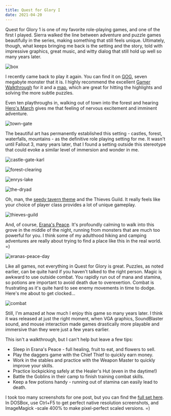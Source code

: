 ```yaml
---
title: Quest for Glory I
date: 2021-04-20
---
```


Quest for Glory 1 is one of my favorite role-playing games, and one of the first I played. Sierra walked the line between adventure and puzzle games beautifully in the series, making something that still feels unique. Ultimately, though, what keeps bringing me back is the setting and the story, told with impressive graphics, great music, and witty dialog that still hold up well so many years later.

![box](img/box.jpg)

I recently came back to play it again. You can find it on [GOG](https://www.gog.com/game/quest_for_glory), seven megabyte monster that it is. I highly recommend the excellent [Gamer Walkthrough](http://gamerwalkthroughs.com/quest-for-glory-1/) for it and a [map](https://www.oldgames.sk/images/oldgames/adventure/Quest.for.Glory.1-vga/Maps/qfg-map.jpg), which are great for hitting the highlights and solving the more subtle puzzles.

Even ten playthroughs in, walking out of town into the forest and hearing [Hero's March](https://www.youtube.com/watch?v=gDiAiF_dVQ8) gives me that feeling of nervous excitement and imminent adventure.

![town-gate](img/town-gate.png)

The beautiful art has permanently established this setting - castles, forest, waterfalls, mountains - as the definitive role playing setting for me. It wasn't until Fallout 3, many years later, that I found a setting outside this stereotype that could evoke a similar level of immersion and wonder in me.

![castle-gate-karl](img/castle-gate-karl.png)

![forest-clearing](img/forest-clearing.png)

![enrys-lake](img/enrys-lake.png)

![the-dryad](img/the-dryad.png)

Oh, man, the [seedy tavern theme](https://www.youtube.com/watch?v=sF617r584qU) and the Thieves Guild. It really feels like your choice of player class provides a lot of unique gameplay.

![thieves-guild](img/thieves-guild.png)

And, of course, [Erana's Peace](https://www.youtube.com/watch?v=AmjpRkyj2eM). It's profoundly calming to walk into this grove in the middle of the night, running from monsters that are much too powerful for you. I think some of my adulthood hiking and camping adventures are really about trying to find a place like this in the real world. =)

![eranas-peace-day](img/eranas-peace-day.png)

Like all games, not everything in Quest for Glory is great. Puzzles, as noted earlier, can be quite hard if you haven't talked to the right person. Magic is awkward to use outside combat. You rapidly run out of mana and stamina, so potions are important to avoid death due to overexertion. Combat is frustrating as it's quite hard to see enemy movements in time to dodge. Here's me about to get clocked...

![combat](img/combat.png)

Still, I'm amazed at how much I enjoy this game so many years later. I think it was released at just the right moment, when VGA graphics, SoundBlaster sound, and mouse interaction made games drastically more playable and immersive than they were just a few years earlier.

This isn't a walkthrough, but I can't help but leave a few tips:

* Sleep in Erana's Peace - full healing, fruit to eat, and flowers to sell.
* Play the daggers game with the Chief Thief to quickly earn money.
* Work in the stables and practice with the Weapon Master to quickly improve your skills.
* Practice lockpicking safely at the Healer's Hut (even in the daytime!)
* Battle the Goblins in their camp to finish training combat skills.
* Keep a few potions handy - running out of stamina can easily lead to death.

I took too many screenshots for one post, but you can find the [full set here](files/qfg1-screenshots.zip). In DOSBox, use Ctrl+F5 to get perfect native resolution screenshots, and ImageMagick -scale 400% to make pixel-perfect scaled versions. =)
